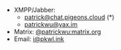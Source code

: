 - XMPP/Jabber: 
  - patrick@chat.pigeons.cloud (*)
  - patrickwu@yax.im
- Matrix: [@patrickwu:matrix.org](https://matrix.to/#/@patrickwu:matrix.org)
- Email: [i@pkwl.ink](mailto:i@pkwl.ink)